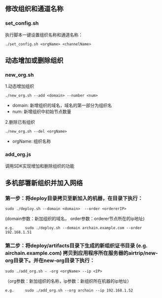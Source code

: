 ## 修改组织和通道名称
### set_config.sh
执行脚本一键设置组织名称和通道名称：
```
./set_config.sh <orgName> <channelName>
```

## 动态增加或删除组织
### new_org.sh 
1.动态增加组织
```
./new_org.sh --add <domain> --number <num>
```
+ domain: 新增组织的域名，域名的第一部分为组织名
+ num: 新增组织中初始节点数量

2.删除已有组织
```
./new_org.sh --del <orgName>
```
+ orgName: 组织名称

### add_org.js
调用SDK实现增加和删除组织的功能

## 多机部署新组织并加入网络
### 第一步：将deploy目录拷贝至新加入的机器，在目录下执行：
```
sudo ./deploy.sh --domain <domain>  --order <ordererIP>
```

(domain参数：新加组织的域名， order参数：orderer节点所在的ip地址)
```
e.g.     sudo ./deploy.sh --domain archain.example.com --order 192.168.1.51
```

### 第二步：将deploy/artifacts目录下生成的新组织证书目录 (e.g. airchain.example.com) 拷贝到应用程序所在服务器的airtrip/new-org目录下。并在new-org目录下执行：
```
sudo ./add_org.sh - -org <orgName> --ip <IP>
```

（org参数：新加组织的名称，ip参数：新组织所在机器的ip地址）
```
e.g.     sudo ./add_org.sh --org archain --ip 192.168.1.52
```